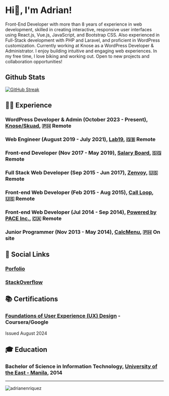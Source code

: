 <h1 align="left">Hi👋, I'm Adrian! </h1>

Front-End Developer with more than 8 years of experience in web development, skilled in creating interactive, responsive user interfaces using React.js, Vue.js, JavaScript, and Bootstrap CSS. Also experienced in Full-Stack development with PHP and Laravel, and proficient in WordPress customization. Currently working at Knose as a WordPress Developer & Administrator. I enjoy building intuitive and engaging web experiences. In my free time, I love biking and working out. Open to new projects and collaboration opportunities!

## Github Stats
[![GitHub Streak](https://streak-stats.demolab.com/?user=adrianenriquez)](https://git.io/streak-stats)

## 🧑‍💻 Experience

### WordPress Developer & Admin (October 2023 - Present), [Knose/Skuad](https://www.knose.com.au/), 🇵🇭 Remote

### Web Engineer (August 2019 - July 2021), [Lab19](https://lab19.dev/), 🇬🇧 Remote

### Front-end Developer (Nov 2017 - May 2019), [Salary Board](https://salaryboard.com/), 🇸🇬 Remote

### Full Stack Web Developer (Sep 2015 - Jun 2017), [Zenvoy](https://www.zenvoy.com/), 🇺🇸 Remote

### Front-end Web Developer (Feb 2015 - Aug 2015), [Call Loop](https://www.callloop.com/), 🇺🇸 Remote

### Front-end Web Developer (Jul 2014 - Sep 2014), [Powered by PACE Inc.](https://www.facebook.com/PoweredbyPACE/), 🇨🇦 Remote

### Junior Programmer (Nov 2013 - May 2014), [CalcMenu](https://www.calcmenu.com/), 🇵🇭 On site

## 🔗 Social Links
### [Porfolio](https://adrianenriquez.com)
### [StackOverflow](https://stackoverflow.com/users/3126509/adrian-enriquez) 

## 📚 Certifications

### [Foundations of User Experience (UX) Design](https://www.coursera.org/account/accomplishments/verify/6JK7BYZLOUWA?utm_source=link&utm_medium=certificate&utm_content=cert_image&utm_campaign=sharing_cta&utm_product=course) - Coursera/Google
Issued August 2024

## 🎓 Education

### Bachelor of Science in Information Technology, [University of the East - Manila](https://www.ue.edu.ph/mla/), 2014


--------
<p align="left"> <img src="https://komarev.com/ghpvc/?username=adrianenriquez&label=Profile%20views&color=0e75b6&style=flat" alt="adrianenriquez" /> </p>
